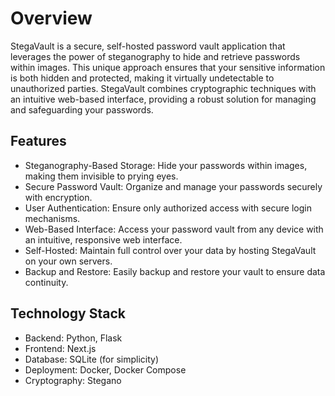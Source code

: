 # Overview
StegaVault is a secure, self-hosted password vault application that leverages the power of steganography to hide and retrieve passwords within images. This unique approach ensures that your sensitive information is both hidden and protected, making it virtually undetectable to unauthorized parties. StegaVault combines cryptographic techniques with an intuitive web-based interface, providing a robust solution for managing and safeguarding your passwords.

## Features
- Steganography-Based Storage: Hide your passwords within images, making them invisible to prying eyes.
- Secure Password Vault: Organize and manage your passwords securely with encryption.
- User Authentication: Ensure only authorized access with secure login mechanisms.
- Web-Based Interface: Access your password vault from any device with an intuitive, responsive web interface.
- Self-Hosted: Maintain full control over your data by hosting StegaVault on your own servers.
- Backup and Restore: Easily backup and restore your vault to ensure data continuity.


## Technology Stack
- Backend: Python, Flask
- Frontend: Next.js
- Database: SQLite (for simplicity)
- Deployment: Docker, Docker Compose
- Cryptography: Stegano
